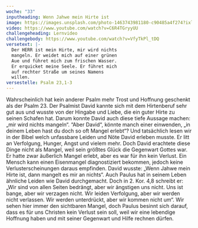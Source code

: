 ```yaml
---
woche: "33"
inputheading: Wenn Jahwe mein Hirte ist
image: https://images.unsplash.com/photo-1463743981180-c90485a4f274?ixlib=rb-1.2.1&ixid=eyJhcHBfaWQiOjEyMDd9&auto=format&fit=crop&w=1353&q=80
video: https://www.youtube.com/watch?v=C6R4TGryyUU
challengeheading: Lernvideo
challengebody: https://www.youtube.com/watch?v=VfyTkPl_tDQ
versetext: |-
  Der HERR ist mein Hirte, mir wird nichts
  mangeln. Er weidet mich auf einer grünen
  Aue und führet mich zum frischen Wasser.
  Er erquicket meine Seele. Er führet mich
  auf rechter Straße um seines Namens
  willen.
versestelle: Psalm 23,1-3
---
```

Wahrscheinlich hat kein anderer Psalm
mehr Trost und Hoffnung geschenkt als
der Psalm 23. Der Psalmist David kannte
sich mit dem Hirtenberuf sehr gut aus
und wusste von der Hingabe und Liebe,
die ein guter Hirte zu seinen Schafen
hat. Darum konnte David auch diese
tiefe Aussage machen: „mir wird nichts
mangeln“. “Aber David“, könnte manch
einer einwenden, „in deinem Leben hast
du doch so oft Mangel erlebt“?
Und tatsächlich lesen wir in der Bibel
welch unfassbare Leiden und Nöte David
erleben musste. Er litt an Verfolgung,
Hunger, Angst und vielem mehr. Doch
David erachtete diese Dinge nicht als
Mangel, weil sein größtes Glück die
Gegenwart Gottes war. Er hatte zwar
äußerlich Mangel erlebt, aber es war für
ihn kein Verlust. Ein Mensch kann einen
Eisenmangel diagnostiziert bekommen,
jedoch keine Verlusterscheinungen
daraus empfinden. David wusste: „Wenn
Jahwe mein Hirte ist, dann mangelt
es mir an nichts“. Auch Paulus hat in
seinem Leben ähnliche Leiden wie
David durchgemacht. Doch in 2. Kor. 4,8
schreibt er: „Wir sind von allen Seiten
bedrängt, aber wir ängstigen uns nicht.
Uns ist bange, aber wir verzagen nicht.
Wir leiden Verfolgung, aber wir werden
nicht verlassen. Wir werden unterdrückt,
aber wir kommen nicht um“. Wir sehen
hier immer den sichtbaren Mangel, doch
Paulus besinnt sich darauf, dass es für
uns Christen kein Verlust sein soll, weil
wir eine lebendige Hoffnung haben und
mit seiner Gegenwart und Hilfe rechnen
dürfen.